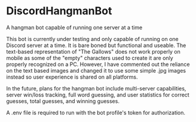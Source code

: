 # DiscordHangmanBot
A hangman bot capable of running one server at a time


This bot is currently under testing and only capable of running on one Discord server at a time.  It is bare boned but functional and useable.  The text-based representation of "The Gallows" does not work properly on mobile as some of the "empty" characters used to create it are only properly recognized on a PC.  However, I have commented out the reliance on the text based images and changed it to use some simple .jpg images instead so user experience is shared on all platforms.

In the future, plans for the hangman bot include multi-server capabilities, server win/loss tracking, full word guessing, and user statistics for correct guesses, total guesses, and winning guesses.

A .env file is required to run with the bot profile's token for authorization.

